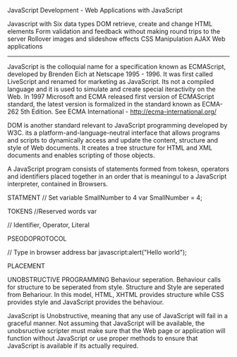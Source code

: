 JavaScript Development - Web Applications with JavaScript

Javascript with Six data types
DOM retrieve, create and change HTML elements
Form validation and feedback without making round trips to the server
Rollover images and slideshow effects
CSS Manipulation
AJAX Web applications

----------------------------------------------------------
JavaScript is the colloquial name for a specification known as ECMAScript, developed by Brenden Eich at Netscape 1995 - 1996. It was first called LiveScript and renamed for marketing as JavaScript. Its not a compiled language and it is used to simulate and create special iteractivity on the Web. In 1997 Microsoft and ECMA released first version of ECMAScript standard, the latest version is formalized in the standard known as ECMA-262 5th Edition. See ECMA International - http://ecma-international.org/

DOM is another standard relevant to JavaScript programming developed by W3C. its a platform-and-language-neutral interface that allows programs and scripts to dynamically access and update the content, structure and style of Web documents. It creates a tree structure for HTML and XML documents and enables scripting of those objects.

A JavaScript program consists of statements formed from tokesn, operators and identifiers placed together in an order that is meaningul to a JavaScript interpreter, contained in Browsers.

STATMENT
// Set variable SmallNumber to 4
var SmallNumber = 4;

TOKENS 
//Reserved words
var

// Identifier, Operator, Literal


PSEODOPROTOCOL

// Type in browser address bar
javascript:alert("Hello world");

PLACEMENT

<!-- Within header -->
<head>
  <title>A Web page</title>
  <script>
    Some JavaScript code ...
  </script>
</head>

<!-- Within body -->
<body>
  <script>
    Some JavaScript code ...
  </script>
</body>


UNOBSTRUCTIVE PROGRAMMING
Behaviour seperation. Behaviour calls for structure to be seperated from style. Structure and Style are seperated from Behariour. In this model, HTML, XHTML provides structure while CSS provides style and JavaScript provides the behaviour.

JavaScript is Unobstructive, meaning that any use of JavaScript will fail in a graceful manner. Not assuming that JavaScript will be available, the unobsructive scripter must make sure that the Web page or application will function without JavaScript or use proper methods to ensure that JavaScript is available if its actually required.






